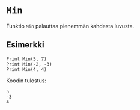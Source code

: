 `Min`
==========

Funktio `Min` palauttaa pienemmän kahdesta luvusta.

Esimerkki
----------

    Print Min(5, 7)
    Print Min(-2, -3)
    Print Min(4, 4)
    
Koodin tulostus:

    5
    -3
    4